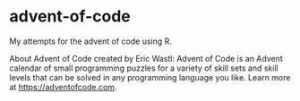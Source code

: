 # advent-of-code

My attempts for the advent of code using R. 

About Advent of Code created by Eric Wastl:
Advent of Code is an Advent calendar of small programming puzzles for a variety of skill sets and skill levels that can be solved in any programming language you like. 
Learn more at https://adventofcode.com.
